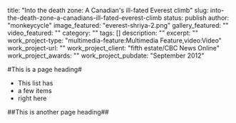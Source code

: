 title: "Into the death zone: A Canadian's ill-fated Everest climb"
slug: into-the-death-zone-a-canadians-ill-fated-everest-climb
status: publish
author: "monkeycycle"
image_featured: "everest-shriya-2.png"
gallery_featured: ""
video_featured: ""
category: ""
tags: []
description: ""
excerpt: ""
work_project-type: "multimedia-feature:Multimedia Feature,video:Video"
work_project-url: ""
work_project_client: "fifth estate/CBC News Online"
work_project_awards: ""
work_project_pubdate: "September 2012"


#This is a page heading#

* This list has
* a few items
* right here

##This is another page heading##